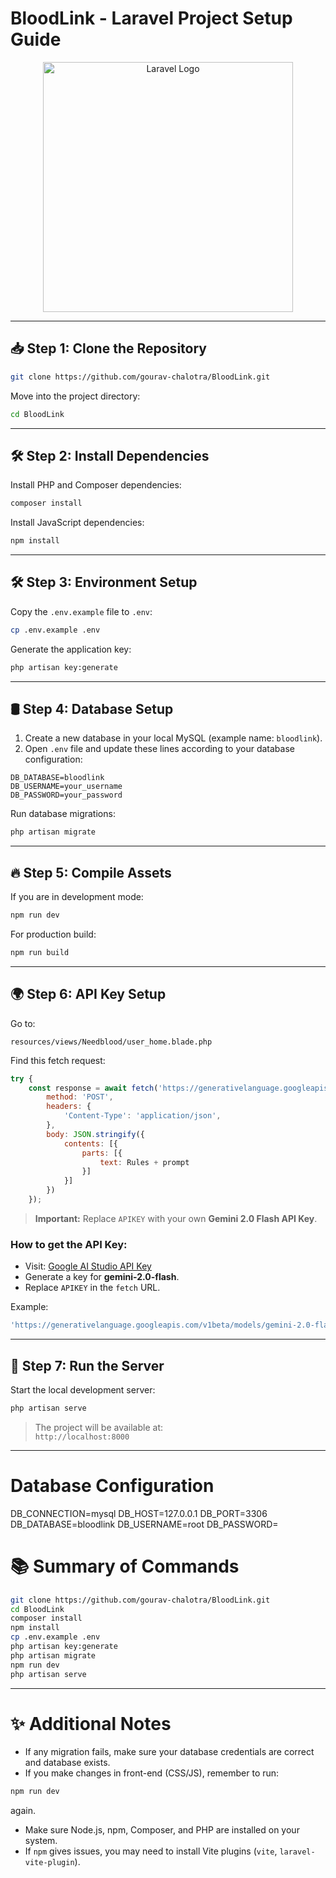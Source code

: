 # BloodLink - Laravel Project Setup Guide

<p align="center">
    <a href="https://laravel.com" target="_blank">
        <img src="https://raw.githubusercontent.com/laravel/art/master/logo-lockup/5%20SVG/2%20CMYK/1%20Full%20Color/laravel-logolockup-cmyk-red.svg" width="400" alt="Laravel Logo">
    </a>
</p>

---

## 📥 Step 1: Clone the Repository

```bash
git clone https://github.com/gourav-chalotra/BloodLink.git
```

Move into the project directory:

```bash
cd BloodLink
```

---

## 🛠️ Step 2: Install Dependencies

Install PHP and Composer dependencies:

```bash
composer install
```

Install JavaScript dependencies:

```bash
npm install
```

---

## 🛠️ Step 3: Environment Setup

Copy the `.env.example` file to `.env`:

```bash
cp .env.example .env
```

Generate the application key:

```bash
php artisan key:generate
```

---

## 🛢️ Step 4: Database Setup

1. Create a new database in your local MySQL (example name: `bloodlink`).
2. Open `.env` file and update these lines according to your database configuration:

```env
DB_DATABASE=bloodlink
DB_USERNAME=your_username
DB_PASSWORD=your_password
```

Run database migrations:

```bash
php artisan migrate
```

---

## 🔥 Step 5: Compile Assets

If you are in development mode:

```bash
npm run dev
```

For production build:

```bash
npm run build
```

---

## 🌍 Step 6: API Key Setup

Go to:

```plaintext
resources/views/Needblood/user_home.blade.php
```

Find this fetch request:

```javascript
try {
    const response = await fetch('https://generativelanguage.googleapis.com/v1beta/models/gemini-2.0-flash:generateContent?key=APIKEY', {
        method: 'POST',
        headers: {
            'Content-Type': 'application/json',
        },
        body: JSON.stringify({
            contents: [{
                parts: [{
                    text: Rules + prompt
                }]
            }]
        })
    });
```

> **Important:** Replace `APIKEY` with your own **Gemini 2.0 Flash API Key**.

### How to get the API Key:

- Visit: [Google AI Studio API Key](https://aistudio.google.com/apikey)
- Generate a key for **gemini-2.0-flash**.
- Replace `APIKEY` in the `fetch` URL.

Example:

```javascript
'https://generativelanguage.googleapis.com/v1beta/models/gemini-2.0-flash:generateContent?key=YOUR_ACTUAL_API_KEY'
```

---



## 🚀 Step 7: Run the Server

Start the local development server:

```bash
php artisan serve
```

> The project will be available at:  
> `http://localhost:8000`

---

# Database Configuration
DB_CONNECTION=mysql
DB_HOST=127.0.0.1
DB_PORT=3306
DB_DATABASE=bloodlink
DB_USERNAME=root
DB_PASSWORD=


# 📚 Summary of Commands

```bash
git clone https://github.com/gourav-chalotra/BloodLink.git
cd BloodLink
composer install
npm install
cp .env.example .env
php artisan key:generate
php artisan migrate
npm run dev
php artisan serve
```

---

# ✨ Additional Notes

- If any migration fails, make sure your database credentials are correct and database exists.
- If you make changes in front-end (CSS/JS), remember to run:

```bash
npm run dev
```
again.
- Make sure Node.js, npm, Composer, and PHP are installed on your system.
- If `npm` gives issues, you may need to install Vite plugins (`vite`, `laravel-vite-plugin`).

